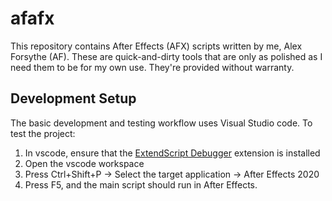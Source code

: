 # afafx

This repository contains After Effects (AFX) scripts written by me, Alex Forsythe (AF). These are quick-and-dirty tools that are only as polished as I need them to be for my own use. They're provided without warranty.

## Development Setup

The basic development and testing workflow uses Visual Studio code. To test the project:

1. In vscode, ensure that the [ExtendScript Debugger](https://marketplace.visualstudio.com/items?itemName=Adobe.extendscript-debug) extension is installed
2. Open the vscode workspace
3. Press Ctrl+Shift+P &rarr; Select the target application &rarr; After Effects 2020
4. Press F5, and the main script should run in After Effects.
